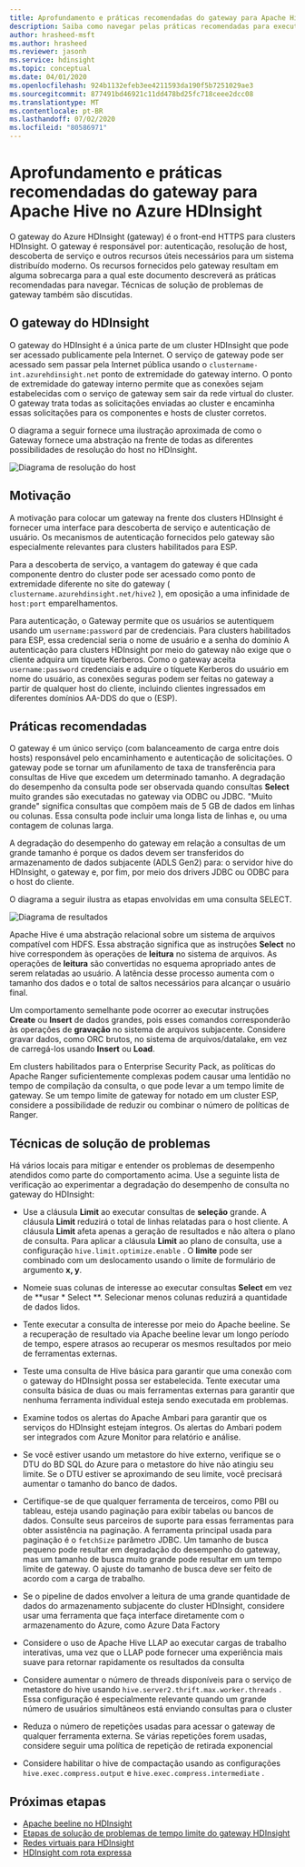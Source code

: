 ```yaml
---
title: Aprofundamento e práticas recomendadas do gateway para Apache Hive no Azure HDInsight
description: Saiba como navegar pelas práticas recomendadas para executar consultas de Hive no gateway do Azure HDInsight
author: hrasheed-msft
ms.author: hrasheed
ms.reviewer: jasonh
ms.service: hdinsight
ms.topic: conceptual
ms.date: 04/01/2020
ms.openlocfilehash: 924b1132efeb3ee4211593da190f5b7251029ae3
ms.sourcegitcommit: 877491bd46921c11dd478bd25fc718ceee2dcc08
ms.translationtype: MT
ms.contentlocale: pt-BR
ms.lasthandoff: 07/02/2020
ms.locfileid: "80586971"
---
```

# <a name="gateway-deep-dive-and-best-practices-for-apache-hive-in-azure-hdinsight"></a>Aprofundamento e práticas recomendadas do gateway para Apache Hive no Azure HDInsight

O gateway do Azure HDInsight (gateway) é o front-end HTTPS para clusters HDInsight. O gateway é responsável por: autenticação, resolução de host, descoberta de serviço e outros recursos úteis necessários para um sistema distribuído moderno. Os recursos fornecidos pelo gateway resultam em alguma sobrecarga para a qual este documento descreverá as práticas recomendadas para navegar. Técnicas de solução de problemas de gateway também são discutidas.

## <a name="the-hdinsight-gateway"></a>O gateway do HDInsight

O gateway do HDInsight é a única parte de um cluster HDInsight que pode ser acessado publicamente pela Internet. O serviço de gateway pode ser acessado sem passar pela Internet pública usando o `clustername-int.azurehdinsight.net` ponto de extremidade do gateway interno. O ponto de extremidade do gateway interno permite que as conexões sejam estabelecidas com o serviço de gateway sem sair da rede virtual do cluster. O gateway trata todas as solicitações enviadas ao cluster e encaminha essas solicitações para os componentes e hosts de cluster corretos.

O diagrama a seguir fornece uma ilustração aproximada de como o Gateway fornece uma abstração na frente de todas as diferentes possibilidades de resolução do host no HDInsight.

![Diagrama de resolução do host](./media/gateway-best-practices/host-resolution-diagram.png "Diagrama de resolução do host")

## <a name="motivation"></a>Motivação

A motivação para colocar um gateway na frente dos clusters HDInsight é fornecer uma interface para descoberta de serviço e autenticação de usuário. Os mecanismos de autenticação fornecidos pelo gateway são especialmente relevantes para clusters habilitados para ESP.

Para a descoberta de serviço, a vantagem do gateway é que cada componente dentro do cluster pode ser acessado como ponto de extremidade diferente no site do gateway ( `clustername.azurehdinsight.net/hive2` ), em oposição a uma infinidade de `host:port` emparelhamentos.

Para autenticação, o Gateway permite que os usuários se autentiquem usando um `username:password` par de credenciais. Para clusters habilitados para ESP, essa credencial seria o nome de usuário e a senha do domínio A autenticação para clusters HDInsight por meio do gateway não exige que o cliente adquira um tíquete Kerberos. Como o gateway aceita `username:password` credenciais e adquire o tíquete Kerberos do usuário em nome do usuário, as conexões seguras podem ser feitas no gateway a partir de qualquer host do cliente, incluindo clientes ingressados em diferentes domínios AA-DDS do que o (ESP).

## <a name="best-practices"></a>Práticas recomendadas

O gateway é um único serviço (com balanceamento de carga entre dois hosts) responsável pelo encaminhamento e autenticação de solicitações. O gateway pode se tornar um afunilamento de taxa de transferência para consultas de Hive que excedem um determinado tamanho. A degradação do desempenho da consulta pode ser observada quando consultas **Select** muito grandes são executadas no gateway via ODBC ou JDBC. "Muito grande" significa consultas que compõem mais de 5 GB de dados em linhas ou colunas. Essa consulta pode incluir uma longa lista de linhas e, ou uma contagem de colunas larga.

A degradação do desempenho do gateway em relação a consultas de um grande tamanho é porque os dados devem ser transferidos do armazenamento de dados subjacente (ADLS Gen2) para: o servidor hive do HDInsight, o gateway e, por fim, por meio dos drivers JDBC ou ODBC para o host do cliente.

O diagrama a seguir ilustra as etapas envolvidas em uma consulta SELECT.

![Diagrama de resultados](./media/gateway-best-practices/result-retrieval-diagram.png "Diagrama de resultados")

Apache Hive é uma abstração relacional sobre um sistema de arquivos compatível com HDFS. Essa abstração significa que as instruções **Select** no hive correspondem às operações de **leitura** no sistema de arquivos. As operações de **leitura** são convertidas no esquema apropriado antes de serem relatadas ao usuário. A latência desse processo aumenta com o tamanho dos dados e o total de saltos necessários para alcançar o usuário final.

Um comportamento semelhante pode ocorrer ao executar instruções **Create** ou **Insert** de dados grandes, pois esses comandos corresponderão às operações de **gravação** no sistema de arquivos subjacente. Considere gravar dados, como ORC brutos, no sistema de arquivos/datalake, em vez de carregá-los usando **Insert** ou **Load**.

Em clusters habilitados para o Enterprise Security Pack, as políticas do Apache Ranger suficientemente complexas podem causar uma lentidão no tempo de compilação da consulta, o que pode levar a um tempo limite de gateway. Se um tempo limite de gateway for notado em um cluster ESP, considere a possibilidade de reduzir ou combinar o número de políticas de Ranger.

## <a name="troubleshooting-techniques"></a>Técnicas de solução de problemas

Há vários locais para mitigar e entender os problemas de desempenho atendidos como parte do comportamento acima. Use a seguinte lista de verificação ao experimentar a degradação do desempenho de consulta no gateway do HDInsight:

* Use a cláusula **Limit** ao executar consultas de **seleção** grande. A cláusula **Limit** reduzirá o total de linhas relatadas para o host cliente. A cláusula **Limit** afeta apenas a geração de resultados e não altera o plano de consulta. Para aplicar a cláusula **Limit** ao plano de consulta, use a configuração `hive.limit.optimize.enable` . O **limite** pode ser combinado com um deslocamento usando o limite de formulário de argumento **x, y**.

* Nomeie suas colunas de interesse ao executar consultas **Select** em vez de **usar \* Select **. Selecionar menos colunas reduzirá a quantidade de dados lidos.

* Tente executar a consulta de interesse por meio do Apache beeline. Se a recuperação de resultado via Apache beeline levar um longo período de tempo, espere atrasos ao recuperar os mesmos resultados por meio de ferramentas externas.

* Teste uma consulta de Hive básica para garantir que uma conexão com o gateway do HDInsight possa ser estabelecida. Tente executar uma consulta básica de duas ou mais ferramentas externas para garantir que nenhuma ferramenta individual esteja sendo executada em problemas.

* Examine todos os alertas do Apache Ambari para garantir que os serviços do HDInsight estejam íntegros. Os alertas do Ambari podem ser integrados com Azure Monitor para relatório e análise.

* Se você estiver usando um metastore do hive externo, verifique se o DTU do BD SQL do Azure para o metastore do hive não atingiu seu limite. Se o DTU estiver se aproximando de seu limite, você precisará aumentar o tamanho do banco de dados.

* Certifique-se de que qualquer ferramenta de terceiros, como PBI ou tableau, esteja usando paginação para exibir tabelas ou bancos de dados. Consulte seus parceiros de suporte para essas ferramentas para obter assistência na paginação. A ferramenta principal usada para paginação é o `fetchSize` parâmetro JDBC. Um tamanho de busca pequeno pode resultar em degradação do desempenho do gateway, mas um tamanho de busca muito grande pode resultar em um tempo limite de gateway. O ajuste do tamanho de busca deve ser feito de acordo com a carga de trabalho.

* Se o pipeline de dados envolver a leitura de uma grande quantidade de dados do armazenamento subjacente do cluster HDInsight, considere usar uma ferramenta que faça interface diretamente com o armazenamento do Azure, como Azure Data Factory

* Considere o uso de Apache Hive LLAP ao executar cargas de trabalho interativas, uma vez que o LLAP pode fornecer uma experiência mais suave para retornar rapidamente os resultados da consulta

* Considere aumentar o número de threads disponíveis para o serviço de metastore do hive usando `hive.server2.thrift.max.worker.threads` . Essa configuração é especialmente relevante quando um grande número de usuários simultâneos está enviando consultas para o cluster

* Reduza o número de repetições usadas para acessar o gateway de qualquer ferramenta externa. Se várias repetições forem usadas, considere seguir uma política de repetição de retirada exponencial

* Considere habilitar o hive de compactação usando as configurações `hive.exec.compress.output` e `hive.exec.compress.intermediate` .

## <a name="next-steps"></a>Próximas etapas

* [Apache beeline no HDInsight](https://docs.microsoft.com/azure/hdinsight/hadoop/apache-hadoop-use-hive-beeline)
* [Etapas de solução de problemas de tempo limite do gateway HDInsight](https://docs.microsoft.com/azure/hdinsight/interactive-query/troubleshoot-gateway-timeout)
* [Redes virtuais para HDInsight](https://docs.microsoft.com/azure/hdinsight/hdinsight-plan-virtual-network-deployment)
* [HDInsight com rota expressa](https://docs.microsoft.com/azure/hdinsight/connect-on-premises-network)